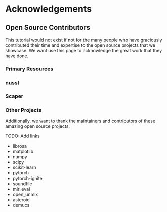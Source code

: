 Acknowledgements
================


## Open Source Contributors

This tutorial would not exist if not for the many people who have graciously
contributed their time and expertise to the open source projects that we
showcase. We want use this page to acknowledge the great work that they have
done. 


### Primary Resources

### nussl


### Scaper


### Other Projects

Additionally, we want to thank the maintainers and contributors of these amazing
open source projects:

TODO: Add links

- librosa
- matplotlib
- numpy
- scipy
- scikit-learn
- pytorch
- pytorch-ignite
- soundfile
- mir_eval
- open_unmix
- asteroid
- demucs





